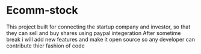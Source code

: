 # Ecomm-stock
This project built for connecting the startup company and investor, so that they can sell and buy shares using paypal integeration 
After sometime break i will add new features and make it open source so any developer can contribute thier fashion of code 
